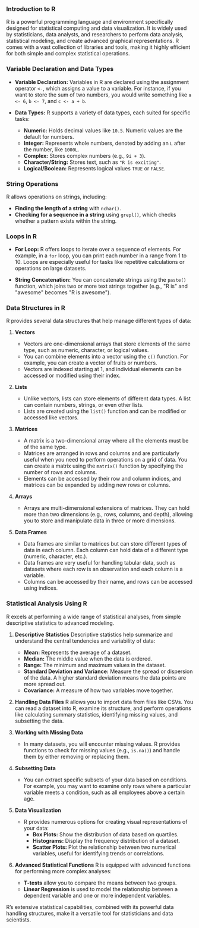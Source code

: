 ### Introduction to R

R is a powerful programming language and environment specifically designed for statistical computing and data visualization. It is widely used by statisticians, data analysts, and researchers to perform data analysis, statistical modeling, and create advanced graphical representations. R comes with a vast collection of libraries and tools, making it highly efficient for both simple and complex statistical operations.

### Variable Declaration and Data Types

- **Variable Declaration:** 
  Variables in R are declared using the assignment operator `<-`, which assigns a value to a variable. For instance, if you want to store the sum of two numbers, you would write something like `a <- 6`, `b <- 7`, and `c <- a + b`.

- **Data Types:** 
  R supports a variety of data types, each suited for specific tasks:
  - **Numeric:** Holds decimal values like `10.5`. Numeric values are the default for numbers.
  - **Integer:** Represents whole numbers, denoted by adding an `L` after the number, like `1000L`.
  - **Complex:** Stores complex numbers (e.g., `9i + 3`).
  - **Character/String:** Stores text, such as `"R is exciting"`.
  - **Logical/Boolean:** Represents logical values `TRUE` or `FALSE`.

### String Operations

R allows operations on strings, including:
- **Finding the length of a string** with `nchar()`.
- **Checking for a sequence in a string** using `grepl()`, which checks whether a pattern exists within the string.

### Loops in R

- **For Loop:** 
  R offers loops to iterate over a sequence of elements. For example, in a `for` loop, you can print each number in a range from 1 to 10. Loops are especially useful for tasks like repetitive calculations or operations on large datasets.
  
- **String Concatenation:** 
  You can concatenate strings using the `paste()` function, which joins two or more text strings together (e.g., "R is" and "awesome" becomes "R is awesome").

### Data Structures in R

R provides several data structures that help manage different types of data:

1. **Vectors**
   - Vectors are one-dimensional arrays that store elements of the same type, such as numeric, character, or logical values.
   - You can combine elements into a vector using the `c()` function. For example, you can create a vector of fruits or numbers. 
   - Vectors are indexed starting at 1, and individual elements can be accessed or modified using their index.

2. **Lists**
   - Unlike vectors, lists can store elements of different data types. A list can contain numbers, strings, or even other lists.
   - Lists are created using the `list()` function and can be modified or accessed like vectors.

3. **Matrices**
   - A matrix is a two-dimensional array where all the elements must be of the same type.
   - Matrices are arranged in rows and columns and are particularly useful when you need to perform operations on a grid of data. You can create a matrix using the `matrix()` function by specifying the number of rows and columns.
   - Elements can be accessed by their row and column indices, and matrices can be expanded by adding new rows or columns.

4. **Arrays**
   - Arrays are multi-dimensional extensions of matrices. They can hold more than two dimensions (e.g., rows, columns, and depth), allowing you to store and manipulate data in three or more dimensions.

5. **Data Frames**
   - Data frames are similar to matrices but can store different types of data in each column. Each column can hold data of a different type (numeric, character, etc.).
   - Data frames are very useful for handling tabular data, such as datasets where each row is an observation and each column is a variable.
   - Columns can be accessed by their name, and rows can be accessed using indices.

### Statistical Analysis Using R

R excels at performing a wide range of statistical analyses, from simple descriptive statistics to advanced modeling.

1. **Descriptive Statistics**
   Descriptive statistics help summarize and understand the central tendencies and variability of data:
   - **Mean:** Represents the average of a dataset.
   - **Median:** The middle value when the data is ordered.
   - **Range:** The minimum and maximum values in the dataset.
   - **Standard Deviation and Variance:** Measure the spread or dispersion of the data. A higher standard deviation means the data points are more spread out.
   - **Covariance:** A measure of how two variables move together.

2. **Handling Data Files**
   R allows you to import data from files like CSVs. You can read a dataset into R, examine its structure, and perform operations like calculating summary statistics, identifying missing values, and subsetting the data.

3. **Working with Missing Data**
   - In many datasets, you will encounter missing values. R provides functions to check for missing values (e.g., `is.na()`) and handle them by either removing or replacing them.

4. **Subsetting Data**
   - You can extract specific subsets of your data based on conditions. For example, you may want to examine only rows where a particular variable meets a condition, such as all employees above a certain age.

5. **Data Visualization**
   - R provides numerous options for creating visual representations of your data:
     - **Box Plots:** Show the distribution of data based on quartiles.
     - **Histograms:** Display the frequency distribution of a dataset.
     - **Scatter Plots:** Plot the relationship between two numerical variables, useful for identifying trends or correlations.

6. **Advanced Statistical Functions**
   R is equipped with advanced functions for performing more complex analyses:
   - **T-tests** allow you to compare the means between two groups.
   - **Linear Regression** is used to model the relationship between a dependent variable and one or more independent variables.

R’s extensive statistical capabilities, combined with its powerful data handling structures, make it a versatile tool for statisticians and data scientists.
